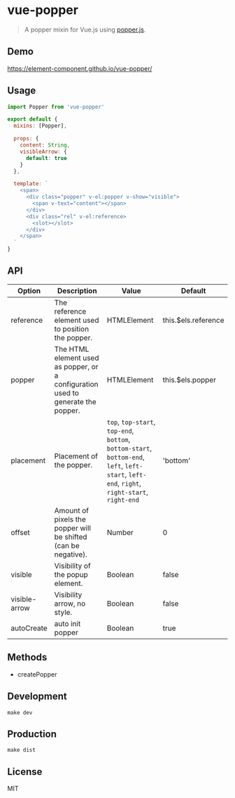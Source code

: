 # vue-popper
> A popper mixin for Vue.js using [popper.js](https://popper.js.org/).

## Demo
https://element-component.github.io/vue-popper/

## Usage
```javascript
import Popper from 'vue-popper'

export default {
  mixins: [Popper],

  props: {
    content: String,
    visibleArrow: {
      default: true
    }
  },

  template: `
    <span>
      <div class="popper" v-el:popper v-show="visible">
        <span v-text="content"></span>
      </div>
      <div class="rel" v-el:reference>
        <slot></slot>
      </div>
    </span>
  `
}
```

## API
| Option            | Description                                                 | Value                         | Default       |
|-------------------|-------------------------------------------------------------|-------------------------------|---------------|
| reference           | The reference element used to position the popper.                                  | HTMLElement                       | this.$els.reference       |
| popper          |  The HTML element used as popper, or a configuration used to generate the popper. | HTMLElement | this.$els.popper |
| placement    | Placement of the popper.                                 | `top`, `top-start`, `top-end`, `bottom`, `bottom-start`, `bottom-end`, `left`, `left-start`, `left-end`, `right`, `right-start`, `right-end`   | 'bottom' |
| offset             | Amount of pixels the popper will be shifted (can be negative).    | Number                       | 0          |
| visible | Visibility of the popup element. | Boolean                       | false          |
|visible-arrow | Visibility arrow, no style. | Boolean | false |
| autoCreate | auto init popper | Boolean | true|

## Methods
- createPopper

## Development

```shell
make dev
```

## Production
```
make dist
```

## License
MIT
